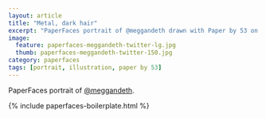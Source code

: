 ```yaml
---
layout: article
title: "Metal, dark hair"
excerpt: "PaperFaces portrait of @meggandeth drawn with Paper by 53 on an iPad."
image: 
  feature: paperfaces-meggandeth-twitter-lg.jpg
  thumb: paperfaces-meggandeth-twitter-150.jpg
category: paperfaces
tags: [portrait, illustration, paper by 53]
---
```


PaperFaces portrait of [@meggandeth](http://twitter.com/meggandeth).

{% include paperfaces-boilerplate.html %}